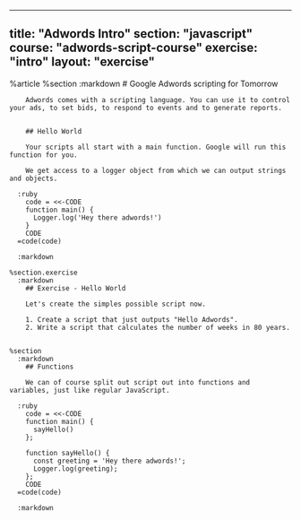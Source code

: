 ---
  title: "Adwords Intro"
  section: "javascript"
  course: "adwords-script-course"
  exercise: "intro"
  layout: "exercise"
  ---
  
  %article
    %section
      :markdown
        # Google Adwords scripting for Tomorrow
  
        Adwords comes with a scripting language. You can use it to control your ads, to set bids, to respond to events and to generate reports.
  
  
        ## Hello World
  
        Your scripts all start with a main function. Google will run this function for you.
  
        We get access to a logger object from which we can output strings and objects.
  
      :ruby
        code = <<-CODE
        function main() {
          Logger.log('Hey there adwords!')
        }
        CODE
      =code(code)
  
      :markdown
  
    %section.exercise
      :markdown
        ## Exercise - Hello World
  
        Let's create the simples possible script now.
  
        1. Create a script that just outputs "Hello Adwords".
        2. Write a script that calculates the number of weeks in 80 years.
  
  
    %section
      :markdown
        ## Functions
  
        We can of course split out script out into functions and variables, just like regular JavaScript.
  
      :ruby
        code = <<-CODE
        function main() {
          sayHello()
        };
  
        function sayHello() {
          const greeting = 'Hey there adwords!';
          Logger.log(greeting);
        };
        CODE
      =code(code)
  
      :markdown
  
  
  